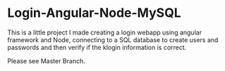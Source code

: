 # Login-Angular-Node-MySQL 
This is a little project I made creating a login webapp using angular framework and Node, connecting to a SQL database to create users and passwords and then verify if the klogin information is correct.

Please see Master Branch.
